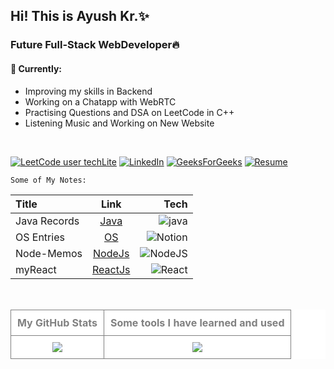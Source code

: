 <h2>Hi! This is Ayush Kr.✨</h2>
<h3>Future Full-Stack WebDeveloper🔥</h3>
<h4>🚧 Currently:</h4>
<ul>
  <li>Improving my skills in Backend</li>
  <li>Working on a Chatapp with WebRTC </li>
  <li>Practising Questions and DSA on LeetCode in C++ </li> 
  <li>Listening Music and Working on New Website</li>
</ul>

<br>
  
[![LeetCode user techLite](https://img.shields.io/badge/dynamic/json?style=plastic&labelColor=black&color=%23ffa116&label=Solved&query=solved&url=https%3A%2F%2Fleetcode-badge.vercel.app%2Fapi%2Fusers%2FtechLite&logo=leetcode&logoColor=yellow)](https://leetcode.com/techLite/)           [![LinkedIn](https://img.shields.io/badge/LinkedIn-%230077B5.svg?logo=linkedin&logoColor=white)](https://linkedin.com/in/ayush-kumar2003) 
[![GeeksForGeeks](https://img.shields.io/badge/28-2F8D46?style=plastic&logo=geeksforgeeks&logoColor=2F8D46&label=gfg)](https://www.geeksforgeeks.org/user/ayushkumarknwk/)
[![Resume](https://img.shields.io/badge/My%20Resume%20-8A2BE2)](https://docs.google.com/document/d/1QHBMBFfZO780ORiF4iFAqDhCPGzC1I3_7jd0mQNlHDk/edit?usp=sharing)

`Some of My Notes:`

| Title | Link | Tech |
| :---         |     :---:      |          ---: |
| Java Records   | [Java](https://cumbersome-accordion-690.notion.site/Ghost-Bytes-4c359db166d54d9db4905d1c57863e02?pvs=4) | ![java](https://badgen.net/badge/icon/java?icon=java&label) |
| OS Entries     | [OS](https://cumbersome-accordion-690.notion.site/Unit-4-dabaefe675fe4228ba4aa368b990ab4f?pvs=4) | ![Notion](https://img.shields.io/badge/Notion-000000?style=for-the-badge&logo=notion&logoColor=white) |
| Node-Memos     | [NodeJs](https://github.com/AyushKUMAR031/NodeMemos) | ![NodeJS](https://img.shields.io/badge/node.js-6DA55F?style=for-the-badge&logo=node.js&logoColor=white) |
| myReact       | [ReactJs](https://github.com/AyushKUMAR031/myReact) | ![React](https://img.shields.io/badge/react-%2320232a.svg?style=for-the-badge&logo=react&logoColor=%2361DAFB) |

<br>

<table align="center" style="text-align: center; color: gray; background-color: white; border-collapse: collapse; width: 100%;">
  <tr>
    <th style="padding: 10px; border: 1px solid gray;">My GitHub Stats</th>
    <th style="padding: 10px; border: 1px solid gray;">Some tools I have learned and used</th>
  </tr>
  <tr>
    <td style="padding: 10px; border: 1px solid gray;">
      <img src="https://github-readme-stats.vercel.app/api?username=AyushKUMAR031&show_icons=true&theme=radical"/>
    </td>
     <td style="padding: 10px; border: 1px solid gray;">
      <img src="https://skillicons.dev/icons?i=c,cpp,java,html,css,tailwind,js,jquery,ts,bootstrap,nodejs,express,mongodb,react,vite,nextjs,git,github,vscode,mysql,ubuntu,netlify,vercel,docker,npm,notion,&perline=10">
    </td>
  </tr>
</table>

<!--table>
  <tr>
    <th>🚧 Currently:</th>
    <th>Platforms: </th>
  </tr>
  <tr>
    <td>
      <ul>
        <li>Improving my skills in Backend</li>
        <li>Working on a Chatapp with WebRTC </li>
        <li>Practising Questions and DSA on LeetCode in C++ </li> 
        <li>Listening Music and Working on New Website</li>
      </ul>
    </td>
    <td>
      <img src="https://img.shields.io/badge/dynamic/json?style=plastic&labelColor=black&color=%23ffa116&label=Solved&query=solved&url=https%3A%2F%2Fleetcode-badge.vercel.app%2Fapi%2Fusers%2FtechLite&logo=leetcode&logoColor=yellow)](https://leetcode.com/techLite/)">
      <img src="https://img.shields.io/badge/LinkedIn-%230077B5.svg?logo=linkedin&logoColor=white)](https://linkedin.com/in/ayush-kumar2003)">
      <img alt="Static Badge" src="https://img.shields.io/badge/https%3A%2F%2Fdocs.google.com%2Fdocument%2Fd%2F1hpfkUjRuMBCmLmKaaugUj2cxDYyPR-ED0o9TABKyj2A%2Fedit%3Fusp%3Dsharing">
    </td>
  </tr>
</table> -->
